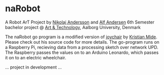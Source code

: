 # naRobot
A Robot ArT Project by [Nikolaj Andersson](https://github.com/NikolajAndersson) and [Alf Andersen](https://github.com/alfandersen)
6th Semester bachelor project @ [Art & Technology](http://art.aau.dk), Aalborg University, Denmark

The naRobot go program is a modified version of [joychair](https://github.com/fasmide/joychair) by [Kristian Mide](https://github.com/fasmide). Please check out his source code for more details.
The go-program runs on a Raspberry Pi, recieving data from a processing sketch over network UPD. The Raspberry passes the values on to an Arduino Leonardo, which passes it on to an electric wheelchair.

... project in development ...
